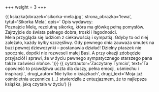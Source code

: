 +++
weight = 3
+++

{{ ksiazka(obrazek='sikorka-mela.jpg', strona_obrazka='lewa', tytul='Sikorka Mela', opis='
Opis wydawcy:<br/>
Poznajcie Melę, rezolutną sikorkę, która ma główkę pełną pomysłów. Zajrzyjcie do świata pełnego dobra, troski i łagodności.<br/>
Mela przygląda się ludziom z ciekawością i sympatią. Gdyby to od niej zależało, każdy byłby szczęśliwy. Gdy pewnego dnia zauważa smutek na buzi pewnej dziewczynki – postanawia działać! Dzielny ptaszek nie spocznie, dopóki nie rozweseli małej Basi. A przy okazji zdobędzie przyjaciół i sprawi, że w życiu pewnego sympatycznego starszego pana także zaświeci słońce.
')}}
{{ cytat(autor='Zaczytany Tymcio', text='Ta opowieść to prawdziwa uczta dla duszy, pełna emocji, uśmiechu i inspiracji.', drugi_autor='Nie tylko o książkach', drugi_text='Moja już ośmioletnia uczennica (...) stwierdziła z entuzjazmem, że to najlepsza książka, jaką czytała w życiu') }}
